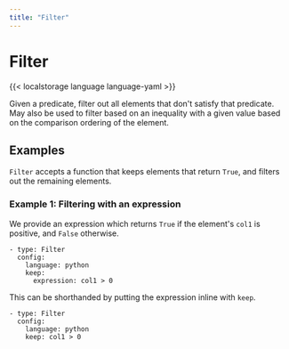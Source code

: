 ```yaml
---
title: "Filter"
---
```

<!--
Licensed under the Apache License, Version 2.0 (the "License");
you may not use this file except in compliance with the License.
You may obtain a copy of the License at

http://www.apache.org/licenses/LICENSE-2.0

Unless required by applicable law or agreed to in writing, software
distributed under the License is distributed on an "AS IS" BASIS,
WITHOUT WARRANTIES OR CONDITIONS OF ANY KIND, either express or implied.
See the License for the specific language governing permissions and
limitations under the License.
-->

# Filter

{{< localstorage language language-yaml >}}

[//]: # ({{< button-pydoc path="apache_beam.transforms.core" class="Filter" >}})

Given a predicate, filter out all elements that don't satisfy that predicate.
May also be used to filter based on an inequality with a given value based
on the comparison ordering of the element.

## Examples

`Filter` accepts a function that keeps elements that return `True`, and filters out the remaining elements.

### Example 1: Filtering with an expression

We provide an expression which returns `True` if the element's `col1` is positive, and `False` otherwise.

```
- type: Filter
  config:
    language: python
    keep: 
      expression: col1 > 0
```

This can be shorthanded by putting the expression inline with `keep`.

```
- type: Filter
  config:
    language: python
    keep: col1 > 0
```

[//]: # (## Related transforms)

[//]: # ()
[//]: # (* [MapToFields]&#40;/documentation/transforms/yaml/elementwise/maptofields&#41; behaves the same as `Map`, but for)

[//]: # (  each input it might produce zero or more outputs.)

[//]: # ()
[//]: # ([//]: # &#40;{{< button-pydoc path="apache_beam.transforms.core" class="Filter" >}}&#41;)
